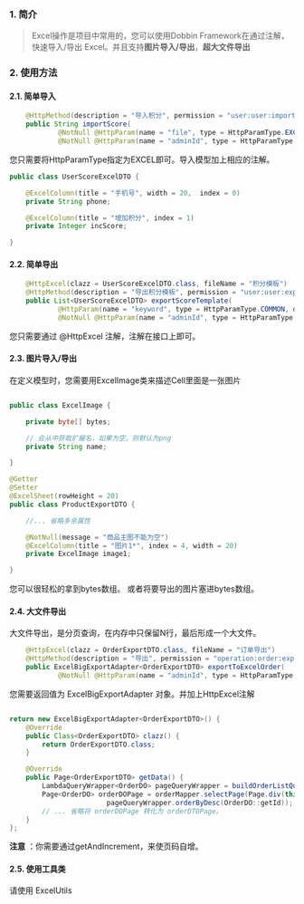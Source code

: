### 1.  简介

> Excel操作是项目中常用的，您可以使用Dobbin Framework在通过注解，快速导入/导出 Excel。并且支持**图片导入/导出**，**超大文件导出**

### 2. 使用方法

#### 2.1. 简单导入

```java
    @HttpMethod(description = "导入积分", permission = "user:user:importscore", permissionParentName = "用户管理", permissionName = "用户管理")
    public String importScore(
            @NotNull @HttpParam(name = "file", type = HttpParamType.EXCEL, description = "导入文件") List<UserScoreExcelDTO> file,
            @NotNull @HttpParam(name = "adminId", type = HttpParamType.ADMIN_ID, description = "管理员ID") Long adminId);
```

您只需要将HttpParamType指定为EXCEL即可。导入模型加上相应的注解。

```java
public class UserScoreExcelDTO {

    @ExcelColumn(title = "手机号", width = 20,  index = 0)
    private String phone;

    @ExcelColumn(title = "增加积分", index = 1)
    private Integer incScore;

}
```

#### 2.2. 简单导出

```java
    @HttpExcel(clazz = UserScoreExcelDTO.class, fileName = "积分模板")
    @HttpMethod(description = "导出积分模板", permission = "user:user:exportuserscoretemplate", permissionParentName = "用户管理", permissionName = "用户管理")
    public List<UserScoreExcelDTO> exportScoreTemplate(
            @HttpParam(name = "keyword", type = HttpParamType.COMMON, description = "关键字") String keyword,
            @NotNull @HttpParam(name = "adminId", type = HttpParamType.ADMIN_ID, description = "管理员ID") Long adminId);
```

您只需要通过 @HttpExcel 注解，注解在接口上即可。

#### 2.3. 图片导入/导出

在定义模型时，您需要用ExcelImage类来描述Cell里面是一张图片

```java

public class ExcelImage {

    private byte[] bytes;

    // 会从中获取扩展名，如果为空，则默认为png
    private String name;

}

@Getter
@Setter
@ExcelSheet(rowHeight = 20)
public class ProductExportDTO {

    //... 省略多余属性

    @NotNull(message = "商品主图不能为空")
    @ExcelColumn(title = "图片1*", index = 4, width = 20)
    private ExcelImage image1;

}
```
您可以很轻松的拿到bytes数组。
或者将要导出的图片塞进bytes数组。

#### 2.4. 大文件导出

大文件导出，是分页查询，在内存中只保留N行，最后形成一个大文件。

```java
    @HttpExcel(clazz = OrderExportDTO.class, fileName = "订单导出")
    @HttpMethod(description = "导出", permission = "operation:order:exporttoexcelorder", permissionParentName = "运营管理", permissionName = "订单管理")
    public ExcelBigExportAdapter<OrderExportDTO> exportToExcelOrder(
            @NotNull @HttpParam(name = "adminId", type = HttpParamType.ADMIN_ID, description = "管理员Id") Long adminId) throws ServiceException;
```

您需要返回值为 ExcelBigExportAdapter 对象。并加上HttpExcel注解

```java

return new ExcelBigExportAdapter<OrderExportDTO>() {
    @Override
    public Class<OrderExportDTO> clazz() {
        return OrderExportDTO.class;
    }

    @Override
    public Page<OrderExportDTO> getData() {
        LambdaQueryWrapper<OrderDO> pageQueryWrapper = buildOrderListQueryWrapper(areaId, unitId, merchantId, gmtStart, gmtEnd, status, statuses, ship, pickUp, orderNo, keyword, userTag, userId, groupTag, consumeWay);
        Page<OrderDO> orderDOPage = orderMapper.selectPage(Page.div(this.getPageNo().getAndIncrement(), 1000, OrderDO.class),
                        pageQueryWrapper.orderByDesc(OrderDO::getId));
        // ... 省略将 orderDOPage 转化为 orderDTOPage。
    }
};
```

**注意** ：你需要通过getAndIncrement，来使页码自增。

#### 2.5. 使用工具类

请使用 ExcelUtils

